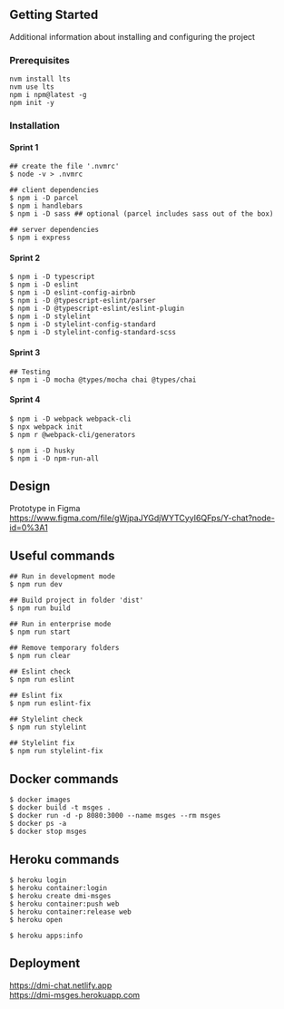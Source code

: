 ## Getting Started
Additional information about installing and configuring the project

### Prerequisites

```shell
nvm install lts
nvm use lts
npm i npm@latest -g
npm init -y
```

### Installation
#### Sprint 1

```shell
## create the file '.nvmrc'
$ node -v > .nvmrc

## client dependencies
$ npm i -D parcel
$ npm i handlebars
$ npm i -D sass ## optional (parcel includes sass out of the box)  

## server dependencies
$ npm i express
```

#### Sprint 2
```shell
$ npm i -D typescript
$ npm i -D eslint
$ npm i -D eslint-config-airbnb
$ npm i -D @typescript-eslint/parser
$ npm i -D @typescript-eslint/eslint-plugin
$ npm i -D stylelint
$ npm i -D stylelint-config-standard
$ npm i -D stylelint-config-standard-scss
```

#### Sprint 3
```shell
## Testing
$ npm i -D mocha @types/mocha chai @types/chai
```

#### Sprint 4
```shell
$ npm i -D webpack webpack-cli
$ npx webpack init
$ npm r @webpack-cli/generators

$ npm i -D husky
$ npm i -D npm-run-all
```

## Design
Prototype in Figma   
https://www.figma.com/file/gWjpaJYGdjWYTCyyI6QFps/Y-chat?node-id=0%3A1

## Useful commands

```shell
## Run in development mode
$ npm run dev

## Build project in folder 'dist'
$ npm run build

## Run in enterprise mode
$ npm run start

## Remove temporary folders
$ npm run clear

## Eslint check
$ npm run eslint

## Eslint fix
$ npm run eslint-fix

## Stylelint check
$ npm run stylelint

## Stylelint fix
$ npm run stylelint-fix
```

## Docker commands
```shell
$ docker images
$ docker build -t msges .
$ docker run -d -p 8080:3000 --name msges --rm msges
$ docker ps -a
$ docker stop msges 
```

## Heroku commands
```shell
$ heroku login
$ heroku container:login
$ heroku create dmi-msges
$ heroku container:push web
$ heroku container:release web
$ heroku open

$ heroku apps:info
```

## Deployment
https://dmi-chat.netlify.app    
https://dmi-msges.herokuapp.com
